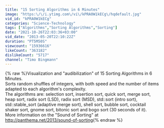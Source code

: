 ```yaml
---
title: "15 Sorting Algorithms in 6 Minutes"
image: "https:\/\/i.ytimg.com\/vi\/kPRA0W1kECg\/hqdefault.jpg"
vid_id: "kPRA0W1kECg"
categories: "Science-Technology"
tags: ["Algorithms","Sorting Algorithms","Sorting"]
date: "2021-10-26T22:03:36+03:00"
vid_date: "2013-05-20T22:10:22Z"
duration: "PT5M50S"
viewcount: "15936616"
likeCount: "363182"
dislikeCount: "5717"
channel: "Timo Bingmann"
---
```

{% raw %}Visualization and &quot;audibilization&quot; of 15 Sorting Algorithms in 6 Minutes.<br />Sorts random shuffles of integers, with both speed and the number of items adapted to each algorithm's complexity.<br />The algorithms are: selection sort, insertion sort, quick sort, merge sort, heap sort, radix sort (LSD), radix sort (MSD), std::sort (intro sort), std::stable_sort (adaptive merge sort), shell sort, bubble sort, cocktail shaker sort, gnome sort, bitonic sort and bogo sort (30 seconds of it).<br />More information on the &quot;Sound of Sorting&quot; at <a rel="nofollow" target="blank" href="http://panthema.net/2013/sound-of-sorting">http://panthema.net/2013/sound-of-sorting</a>{% endraw %}
